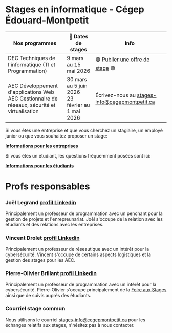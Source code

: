 # Stages en informatique - Cégep Édouard-Montpetit

| Nos programmes | 📅 Dates de stages | Info
| ------------- | ------------- | ------------- | 
| DEC Techniques de l'informatique (TI et Programmation) | 9 mars au 15 mai 2026 | 🟢 [Publier une offre de stage](https://forms.gle/kcUqUynxxaGmn6Be6) 🟢
| AEC Développement d'applications Web <br> AEC Gestionnaire de réseaux, sécurité et virtualisation | 30 mars au 5 juin 2026 <br> 23 février au 1 mai 2026 | Écrivez-nous au [stages-info@cegepmontpetit.ca](mailto:stages-info@cegepmontpetit.ca)

<!--- | AEC Développement d'applications Web | 30 mars au 5 juin 2026 | Écrivez-nous au [stages-info@cegepmontpetit.ca](mailto:stages-info@cegepmontpetit.ca)
| AEC Gestionnaire de réseaux, sécurité et virtualisation | 23 février au 1 mai 2026 <br> 18 mai au 17 juillet 2026 | Écrivez-nous au [stages-info@cegepmontpetit.ca](mailto:stages-info@cegepmontpetit.ca) -->

Si vous êtes une entreprise et que vous cherchez un stagiaire, un employé junior ou que vous souhaitez proposer un stage:

**[Informations pour les entreprises](entreprises)**

Si vous êtes un étudiant, les questions fréquemment posées sont ici:

**[Informations pour les étudiants](etudiants)**

# Profs responsables
### Joël Legrand [profil Linkedin](https://www.linkedin.com/in/joellegrand/)
Principalement un professeur de programmation avec un penchant pour la gestion de projets et l'enrepreunariat. Joêl s'occupe de la relation avec les étudiants et des relations avec les entreprises.

### Vincent Drolet [profil Linkedin](https://www.linkedin.com/in/vdrolet)
Principalement un professeur de réseautique avec un intérêt pour la cybersécurité. Vincent s'occupe de certains aspects logistiques et la gestion des stages pour les AEC.

### Pierre-Olivier Brillant [profil Linkedin](https://www.linkedin.com/in/pierreolivier-brillant/)
Principalement un professeur de programmation avec un intérêt pour la cybersécurité. Pierre-Olivier s'occupe principalement de la [Foire aux Stages](foire) ainsi que de suivis auprès des étudiants.

### Courriel stage commun
Nous utilisons le courriel [stages-info@cegepmontpetit.ca](mailto:stages-info@cegepmontpetit.ca) pour les échanges relatifs aux stages, n'hésitez pas à nous contacter.
